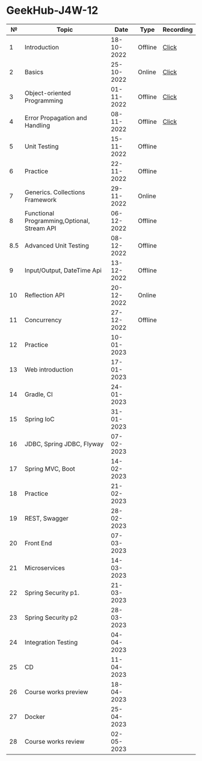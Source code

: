 # GeekHub-J4W-12

| №   | Topic                                       | Date       | Type    | Recording                                                                                     |
|-----|---------------------------------------------|------------|---------|-----------------------------------------------------------------------------------------------|
| 1   | Introduction                                | 18-10-2022 | Offline | [Click](https://drive.google.com/file/d/1KFfOEVUEYFkPCzaeA6gyViOuU7Jq4326/view?usp=sharing)   |
| 2   | Basics                                      | 25-10-2022 | Online  | [Click](https://drive.google.com/drive/folders/1tJpRDe-uoFgmBejoQtaLQALLW3SsYHqC?usp=sharing) |
| 3   | Object-oriented Programming                 | 01-11-2022 | Offline | [Click](https://drive.google.com/file/d/1es0xlFXv5oinrFcE7jHNMo_8YRn3T00x/view?usp=sharing)   |
| 4   | Error Propagation and Handling              | 08-11-2022 | Offline | [Click](https://drive.google.com/file/d/1yt-PBURv4unNvfC1i9zwISssgYRnlnL5/view?usp=sharing)   |
| 5   | Unit Testing                                | 15-11-2022 | Offline |                                                                                               |
| 6   | Practice                                    | 22-11-2022 | Offline |                                                                                               |
| 7   | Generics. Collections Framework             | 29-11-2022 | Online  |                                                                                               |
| 8   | Functional Programming,Optional, Stream API | 06-12-2022 | Offline |                                                                                               |
| 8.5 | Advanced Unit Testing                       | 08-12-2022 | Offline |                                                                                               |
| 9   | Input/Output, DateTime Api                  | 13-12-2022 | Offline |                                                                                               |
| 10  | Reflection API                              | 20-12-2022 | Online  |                                                                                               |
| 11  | Concurrency                                 | 27-12-2022 | Offline |                                                                                               |
| 12  | Practice                                    | 10-01-2023 |         |                                                                                               |
| 13  | Web introduction                            | 17-01-2023 |         |                                                                                               |
| 14  | Gradle, CI                                  | 24-01-2023 |         |                                                                                               |
| 15  | Spring IoC                                  | 31-01-2023 |         |                                                                                               |
| 16  | JDBC, Spring JDBC, Flyway                   | 07-02-2023 |         |                                                                                               |
| 17  | Spring MVC, Boot                            | 14-02-2023 |         |                                                                                               |
| 18  | Practice                                    | 21-02-2023 |         |                                                                                               |
| 19  | REST, Swagger                               | 28-02-2023 |         |                                                                                               |
| 20  | Front End                                   | 07-03-2023 |         |                                                                                               |
| 21  | Microservices                               | 14-03-2023 |         |                                                                                               |
| 22  | Spring Security p1.                         | 21-03-2023 |         |                                                                                               |
| 23  | Spring Security p2                          | 28-03-2023 |         |                                                                                               |
| 24  | Integration Testing                         | 04-04-2023 |         |                                                                                               |
| 25  | CD                                          | 11-04-2023 |         |                                                                                               |
| 26  | Course works preview                        | 18-04-2023 |         |                                                                                               |
| 27  | Docker                                      | 25-04-2023 |         |                                                                                               |
| 28  | Course works review                         | 02-05-2023 |         |                                                                                               |